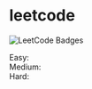 # leetcode

<img src="https://leetcode-badge-showcase.vercel.app/api?username={datapips}" alt="LeetCode Badges"/>

Easy: <br>
Medium: <br>
Hard: <br>

